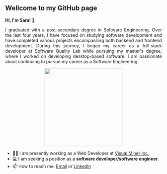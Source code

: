 ## Wellcome to my GitHub page
**Hi, I'm Sara!** :clap: <br />
<p align="justify">
I graduated with a post-secondary degree in Software Engineering. Over the last four years, I have focused on studying software development and have completed various projects encompassing both backend and frontend development. During this journey, I began my career as a full-stack developer at Software Quality Lab while pursuing my master's degree, where I worked on developing desktop-based software. I am passionate about continuing to pursue my career as a Software Engineering.
</p>
<div align="center">
  <img src="https://github.com/SaraBolouriB/SaraBolouriBazaz/blob/main/Software%20Developersoftware.gif"  wwidth="800" height="250"/>
</div>

- :woman_office_worker: I am presently working as a Web Developer at [Visual Miner Inc.](https://diamondai.ca/)
- :computer: I am seeking a position as a **software developer/software engineer**.
- :mailbox: How to reach me: [Email](boloorisara@gmail.com) or [LinkedIn](https://www.linkedin.com/in/sara-bolouri-bazaz/)

